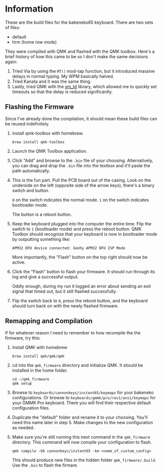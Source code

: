 # Information
These are the build files for the bakeneko65 keyboard. There are two sets of files:
- default
- hrm (home row mods)

They were compiled with QMK and flashed with the QMK toolbox. Here's a brief history of how this came to be so I don't make the same decisions again:

1. Tried Via by using the `MT()` mod-tap function, but it introduced massive delays in normal typing. My WPM basically halved.
2. Tried Kanata and it was the same thing.
3. Lastly, tried QMK with the [sm_td](https://github.com/stasmarkin/sm_td) library, which allowed me to quickly set timeouts so that the delay is reduced significantly.

## Flashing the Firmware
Since I've already done the compilation, it should mean these build files can be reused indefinitely.

1. Install qmk-toolbox with homebrew.
    ```
    brew install qmk-toolbox
    ```

2. Launch the QMK Toolbox application.
3. Click "Add" and browse to the `.bin` file of your choosing. Alternatively, you can drag and drop the `.bin` file into the textbox and it'll paste the path automatically.
4. This is the fun part. Pull the PCB board out of the casing. Look on the underside on the left (opposite side of the arrow keys), there's a binary switch and button.

    `0` on the switch indicates the normal mode. `1` on the switch indicates bootloader mode.

    The button is a reboot button.

5. Keep the keyboard plugged into the computer the entire time. Flip the switch to `1` (bootloader mode) and press the reboot button. QMK Toolbox should recognize that your keyboard is now in bootloader mode by outputting something like:
    ```
    APM32 DFU device connected: Geehy APM32 DFU ISP Mode
    ```
    More importantly, the "Flash" button on the top right should now be active.
6. Click the "Flash" button to flash your firmware. It should run through its log and give a successful output. 

    Oddly enough, during my run it logged an error about sending an exit signal that timed out, but it still flashed successfully.
    
7. Flip the switch back to `0`, press the reboot button, and the keyboard should turn back on with the newly flashed firmware.

## Remapping and Compilation
If for whatever reason I need to remember to how recompile the the firmware, try this:
1. Install QMK with homebrew
    ```
    brew install qmk/qmk/qmk
    ```
2. cd into the `qmk_firmware` directory and initialize QMK. It should be installed in the home folder.
    ```
    cd ~/qmk_firmware
    qmk setup
    ```
3. Browse to `keyboards/cannonkeys/instant65/keymaps` for your bakeneko configurations. Or browse to `keyboards/gmmk/pro/rev1/ansi/keymaps` for your GMMK Pro keyboard. There you will find their respective default configuration files.

4. Duplicate the "default" folder and rename it to your choosing. You'll need this name later in step 5. Make changes to the new configuration as needed.

5. Make sure you're still running this next command in the `qmk_firmware` directory. This command will now compile your configuration to flash.

    ```
    qmk compile -kb cannonkeys/instant65 -km <name_of_custom_config>
    ```

    This should produce new files in the hidden folder `qmk_firmware/.build`. Use the `.bin` to flash the firmare.